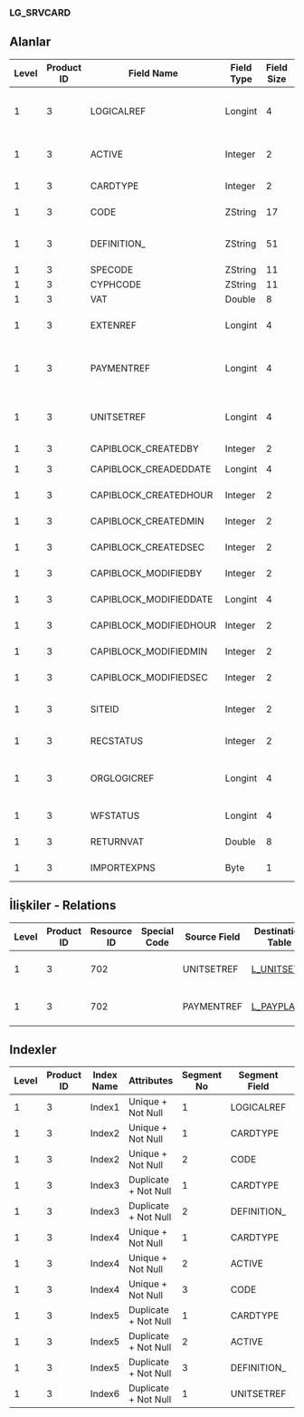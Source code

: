### LG_SRVCARD

## Alanlar

**Level**|**Product ID**|**Field Name**|**Field Type**|**Field Size**|**Field Offset**|**Türkçe Açıklama**|**Expression**
-----|-----|-----|-----|-----|-----|-----|-----
1|3|LOGICALREF|Longint|4|0|Hizmet Kartı Log. Ref.|Service Card Logical Reference
1|3|ACTIVE|Integer|2|4|Hizmet Kartı Durumu|Service Card Status
1|3|CARDTYPE|Integer|2|6|Hizmet Kartı Türü|Service Card Type
1|3|CODE|ZString|17|8|Hizmet Kartı Kodu|Service Card Code
1|3|DEFINITION_|ZString|51|25|Hizmet Kartı Açıklaması|Service Card Definition
1|3|SPECODE|ZString|11|76|Özel Kod|Aux. Code
1|3|CYPHCODE|ZString|11|87|Yetki Kodu|Auth. Code
1|3|VAT|Double|8|98|KDV|Vat
1|3|EXTENREF|Longint|4|106|Dosya Uzantısı Referansı|Extension File Reference
1|3|PAYMENTREF|Longint|4|110|Ödeme Planı Referansı PAYPLANS|Payment Plan Reference
1|3|UNITSETREF|Longint|4|114|Birim Seti Kayıt Referansı UNITSETF|Unit Set Record Reference
1|3|CAPIBLOCK_CREATEDBY|Integer|2|118|Oluşturan|Created By
1|3|CAPIBLOCK_CREADEDDATE|Longint|4|120|Oluşturulma Tarihi|Created Date
1|3|CAPIBLOCK_CREATEDHOUR|Integer|2|124|Oluşturulma Saati|Created Hour
1|3|CAPIBLOCK_CREATEDMIN|Integer|2|126|Oluşturulma Dakikası|Created Minute
1|3|CAPIBLOCK_CREATEDSEC|Integer|2|128|Oluşturulma Saniyesi|Created Second
1|3|CAPIBLOCK_MODIFIEDBY|Integer|2|130|Değiştiren|Modified By
1|3|CAPIBLOCK_MODIFIEDDATE|Longint|4|132|Değiştirilme Tarihi|Modified Date
1|3|CAPIBLOCK_MODIFIEDHOUR|Integer|2|136|Değiştirilme Saati|Modified Hour
1|3|CAPIBLOCK_MODIFIEDMIN|Integer|2|138|Değiştirilme Dakikası|Modified Minute
1|3|CAPIBLOCK_MODIFIEDSEC|Integer|2|140|Değiştirilme Saniyesi|Modified Second
1|3|SITEID|Integer|2|142|Veri Merkezi|Data Processing Site
1|3|RECSTATUS|Integer|2|144|Kayıt Durumu|Record Status
1|3|ORGLOGICREF|Longint|4|146|Orijinal Kayıt Log. Ref.|Original Record Logical Reference
1|3|WFSTATUS|Longint|4|150|Kullanımda Değil|Not In Use
1|3|RETURNVAT|Double|8|154|Satışlar KDV Oranı|Sales VAT Rate
1|3|IMPORTEXPNS|Byte|1|162|İthalat Giderleri|Imports expenses

## İlişkiler - Relations

**Level**|**Product ID**|**Resource ID**|**Special Code**|**Source Field**|**Destination Table**|**Destination Field**|**Relation Type**|**Extra Condition**
-----|-----|-----|-----|-----|-----|-----|-----|-----
1|3|702||UNITSETREF|[L_UNITSETF](../LG_UNITSETF "L_UNITSETF")|LOGICALREF|one-to-many|
1|3|702||PAYMENTREF|[L_PAYPLANS](../LG_PAYPLANS "L_PAYPLANS")|LOGICALREF|one-to-many|

## Indexler

**Level**|**Product ID**|**Index Name**|**Attributes**|**Segment No**|**Segment Field**|**Sense**
-----|-----|-----|-----|-----|-----|-----
1|3|Index1|Unique + Not Null|1|LOGICALREF|Ascending
1|3|Index2|Unique + Not Null|1|CARDTYPE|Ascending
1|3|Index2|Unique + Not Null|2|CODE|Ascending
1|3|Index3|Duplicate + Not Null|1|CARDTYPE|Ascending
1|3|Index3|Duplicate + Not Null|2|DEFINITION_|Ascending
1|3|Index4|Unique + Not Null|1|CARDTYPE|Ascending
1|3|Index4|Unique + Not Null|2|ACTIVE|Ascending
1|3|Index4|Unique + Not Null|3|CODE|Ascending
1|3|Index5|Duplicate + Not Null|1|CARDTYPE|Ascending
1|3|Index5|Duplicate + Not Null|2|ACTIVE|Ascending
1|3|Index5|Duplicate + Not Null|3|DEFINITION_|Ascending
1|3|Index6|Duplicate + Not Null|1|UNITSETREF|Ascending
